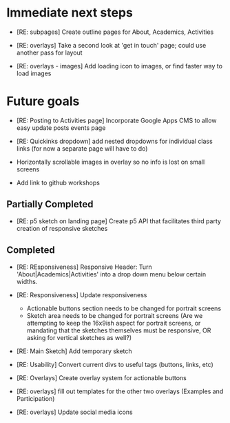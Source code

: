# Immediate next steps

- [RE: subpages] Create outline pages for About, Academics, Activities

- [RE: overlays] Take a second look at 'get in touch' page; could use another pass for layout

- [RE: overlays - images] Add loading icon to images, or find faster way to load images

# Future goals

- [RE: Posting to Activities page] Incorporate Google Apps CMS to allow easy update posts events page

- [RE: Quickinks dropdown] add nested dropdowns for individual class links (for now a separate page will have to do)

- Horizontally scrollable images in overlay so no info is lost on small screens

- Add link to github workshops

## Partially Completed

- [RE: p5 sketch on landing page] Create p5 API that facilitates third party creation of responsive sketches

## Completed

- [RE: REsponsiveness] Responsive Header: Turn 'About|Academics|Activities' into a drop down menu below certain widths.

- [RE: Responsiveness] Update responsiveness
  - Actionable buttons section needs to be changed for portrait screens
  - Sketch area needs to be changed for portrait screens (Are we attempting to keep the 16x9ish aspect for portrait screens, or mandating that the sketches themselves must be responsive, OR asking for vertical sketches as well?)

- [RE: Main  Sketch] Add temporary sketch

- [RE: Usability] Convert current divs to useful tags (buttons, links, etc)

- [RE: Overlays] Create overlay system for actionable buttons

- [RE: overlays] fill out templates for the other two overlays (Examples and Participation)

- [RE: overlays] Update social media icons
